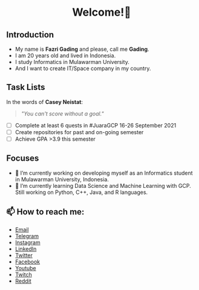 <h1 align="center">Welcome!👋</h1>

## Introduction

- My name is **Fazri Gading** and please, call me **Gading**.
- I am 20 years old and lived in Indonesia.
- I study Informatics in Mulawarman University.
- And I want to create IT/Space company in my country.

## Task Lists
In the words of **Casey Neistat**:
> _"You can't score without a goal."_
- [ ] Complete at least 6 quests in #JuaraGCP 16-26 September 2021
- [ ] Create repositories for past and on-going semester
- [ ] Achieve GPA >3.9 this semester 

## Focuses
- 🔭 I’m currently working on developing myself as an Informatics student in Mulawarman University, Indonesia.
- 🌱 I’m currently learning Data Science and Machine Learning with GCP. Still working on Python, C++, Java, and R languages.

## 📫 How to reach me:
- [Email](mailto:fazrigading@gmail.com "Reach me via Email")
- [Telegram](https://t.me/fazrigading "Telegram: Fazri Gading")
- [Instagram](https://instagram.com/fazrigading "Instagram: @fazrigading")
- [LinkedIn](https://www.linkedin.com/in/fazrigading/ "LinkedIn: fazrigading")
- [Twitter](https://twitter.com/fazrigading "Twitter: @fazrigading")
- [Facebook](https://www.facebook.com/fazrigading "Facebook: Fazri Gading")
- [Youtube](https://www.youtube.com/c/FazriGading "Fazri Gading on Youtube")
- [Twitch](https://twitch.tv/gad1ng "Fazri Gading on Twitch")
- [Reddit](https://www.reddit.com/user/fazrigading "Reddit: Fazri Gading")
